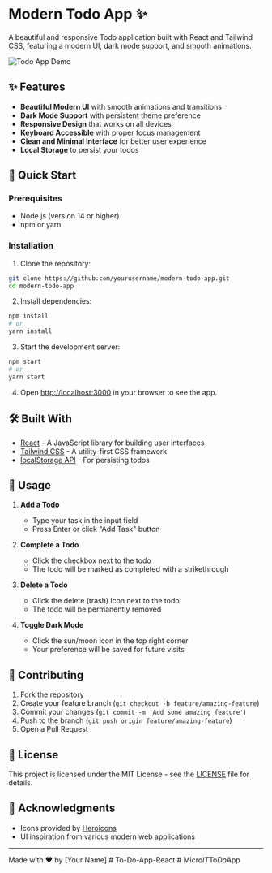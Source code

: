 # Modern Todo App ✨

A beautiful and responsive Todo application built with React and Tailwind CSS, featuring a modern UI, dark mode support, and smooth animations.

![Todo App Demo](demo.gif)

## ✨ Features

- **Beautiful Modern UI** with smooth animations and transitions
- **Dark Mode Support** with persistent theme preference
- **Responsive Design** that works on all devices
- **Keyboard Accessible** with proper focus management
- **Clean and Minimal Interface** for better user experience
- **Local Storage** to persist your todos

## 🚀 Quick Start

### Prerequisites

- Node.js (version 14 or higher)
- npm or yarn

### Installation

1. Clone the repository:
```bash
git clone https://github.com/yourusername/modern-todo-app.git
cd modern-todo-app
```

2. Install dependencies:
```bash
npm install
# or
yarn install
```

3. Start the development server:
```bash
npm start
# or
yarn start
```

4. Open [http://localhost:3000](http://localhost:3000) in your browser to see the app.

## 🛠️ Built With

- [React](https://reactjs.org/) - A JavaScript library for building user interfaces
- [Tailwind CSS](https://tailwindcss.com/) - A utility-first CSS framework
- [localStorage API](https://developer.mozilla.org/en-US/docs/Web/API/Window/localStorage) - For persisting todos

## 📱 Usage

1. **Add a Todo**
   - Type your task in the input field
   - Press Enter or click "Add Task" button

2. **Complete a Todo**
   - Click the checkbox next to the todo
   - The todo will be marked as completed with a strikethrough

3. **Delete a Todo**
   - Click the delete (trash) icon next to the todo
   - The todo will be permanently removed

4. **Toggle Dark Mode**
   - Click the sun/moon icon in the top right corner
   - Your preference will be saved for future visits

## 🤝 Contributing

1. Fork the repository
2. Create your feature branch (`git checkout -b feature/amazing-feature`)
3. Commit your changes (`git commit -m 'Add some amazing feature'`)
4. Push to the branch (`git push origin feature/amazing-feature`)
5. Open a Pull Request

## 📝 License

This project is licensed under the MIT License - see the [LICENSE](LICENSE) file for details.

## 🙏 Acknowledgments

- Icons provided by [Heroicons](https://heroicons.com/)
- UI inspiration from various modern web applications

---

Made with ❤️ by [Your Name]
#   T o - D o - A p p - R e a c t 
 
 #   M i c r o _ I T _ T o _ D o _ A p p 
 
 